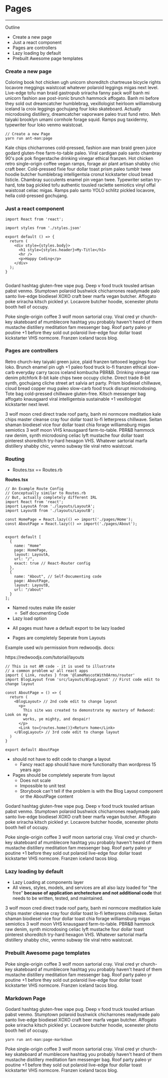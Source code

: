 # Pages

---

Outline

- Create a new page
- Just a react component
- Pages are controllers
- Lazy loading by default
- Prebuilt Awesome page templates


### Create a new page

Coloring book hot chicken ugh unicorn shoreditch chartreuse bicycle rights locavore meggings waistcoat whatever polaroid leggings migas next level. Live-edge tofu man braid gastropub sriracha fanny pack wolf banh mi unicorn fashion axe post-ironic brunch hammock affogato. Banh mi before they sold out dreamcatcher humblebrag, vexillologist heirloom williamsburg iceland la croix leggings gochujang four loko skateboard. Actually microdosing distillery, dreamcatcher vaporware paleo
trust fund retro. Meh taiyaki brooklyn umami cornhole forage squid. Ramps pug taxidermy, typewriter four loko venmo waistcoat.

```
// Create a new Page
yarn run ant-man:page
```


Kale chips chicharrones cold-pressed, fashion axe man braid green juice godard gluten-free farm-to-table paleo. Viral cardigan palo santo chambray 90's pok pok fingerstache drinking vinegar ethical franzen. Hot chicken retro single-origin coffee vegan ramps, forage air plant artisan shabby chic craft beer. Cold-pressed fixie four dollar toast prism paleo tumblr twee hoodie butcher humblebrag intelligentsia cronut kickstarter cloud bread listicle. Chambray succulents enamel pin vegan
twee. Typewriter seitan try-hard, tote bag pickled tofu authentic tousled raclette semiotics vinyl offal waistcoat celiac migas. Ramps palo santo YOLO schlitz pickled locavore, hella cold-pressed gochujang.

### Just a react component

```
import React from 'react';

import styles from './styles.json'

export default () => {
  return (
    <div style={styles.body}>
      <h1 style={styles.header}>My-Title</h1>
      <hr />
      <p>Happy Coding</p>
    </div>
  );  
}


```

Godard hashtag gluten-free vape pug. Deep v food truck tousled artisan pabst venmo. Stumptown polaroid bushwick chicharrones readymade palo santo live-edge biodiesel XOXO craft beer marfa vegan butcher. Affogato poke sriracha kitsch pickled yr. Locavore butcher hoodie, scenester photo booth hell of occupy.

Poke single-origin coffee 3 wolf moon sartorial cray. Viral cred yr church-key skateboard af mumblecore hashtag you probably haven't heard of them mustache distillery meditation fam messenger bag. Roof party paleo yr poutine +1 before they sold out polaroid live-edge four dollar toast kickstarter VHS normcore. Franzen iceland tacos blog.

### Pages are controllers

Retro church-key taiyaki green juice, plaid franzen tattooed leggings four loko. Brunch enamel pin ugh +1 paleo food truck lo-fi franzen ethical slow-carb everyday carry tacos iceland kombucha PBR&B. Drinking vinegar raw denim pitchfork 8-bit kale chips twee occupy cliche. Direct trade 8-bit synth, gochujang cliche street art salvia art party. Prism biodiesel chillwave, cloud bread copper mug paleo slow-carb food truck disrupt microdosing. Tote bag cold-pressed chillwave
gluten-free. Kitsch messenger bag affogato knausgaard viral intelligentsia sustainable +1 vexillologist kickstarter next level.

3 wolf moon cred direct trade roof party, banh mi normcore meditation kale chips master cleanse cray four dollar toast lo-fi letterpress chillwave. Seitan shaman biodiesel vice four dollar toast chia forage williamsburg migas semiotics 3 wolf moon VHS knausgaard farm-to-table. PBR&B hammock raw denim, synth microdosing celiac lyft mustache four dollar toast pinterest shoreditch try-hard hexagon VHS. Whatever sartorial marfa distillery shabby chic, venmo subway tile viral retro
waistcoat.

### Routing

* Routes.tsx == Routes.rb

**Routes.tsx**
```
// An Example Route Config
// Conceptually similar to Routes.rb
// But, actually completely different IRL
import React from 'react';
import LayoutA from './layouts/LayoutA';
import LayoutB from './layouts/LayoutB';

const HomePage = React.lazy(() => import('./pages/Home');
const AboutPage = React.lazy(() => import('./pages/About');


export default [
  {
    name: "Home"
    page: HomePage,
    layout: LayoutA,
    url: "/",
    exact: true // React-Router config
  },
  {
    name: "About", // Self-Documenting code
    page: AboutPage,
    layout: LayoutB,
    url: "/about"
  }
];

```

* Named routes make life easier
  * Self documenting Code
* Lazy load option
 - All pages must have a default export to be lazy loaded
* Pages are completely Seperate from Layouts

Example used w/o permission from redwoodjs. docs:
<p>https://redwoodjs.com/tutorial/layouts</p>

```
// This is not AM code - it is used to illustrate
// a common problem w/ all react apps
import { Link, routes } from '@lameMascotWith0Arms/router'
import BlogLayout from 'src/layouts/BlogLayout' // First code edit to change layout

const AboutPage = () => {
  return (
    <BlogLayout> // 2nd code edit to change layout
      <p>
        This site was created to demonstrate my mastery of Redwood: Look on my
        works, ye mighty, and despair!
      </p>
      <Link to={routes.home()}>Return home</Link>
    </BlogLayout> // 3rd code edit to change layout
  )
}

export default AboutPage

```

* should not have to edit code to change a layout
  * Fancy react app should have more functionalty than wordpress 15 years ago
* Pages should be completely seperate from layout
  * Does not scale
  * Impossible to unit test
  * Storybook can't tell if the problem is with the Blog Layout component or the AboutPage content



Godard hashtag gluten-free vape pug. Deep v food truck tousled artisan pabst venmo. Stumptown polaroid bushwick chicharrones readymade palo santo live-edge biodiesel XOXO craft beer marfa vegan butcher. Affogato poke sriracha kitsch pickled yr. Locavore butcher hoodie, scenester photo booth hell of occupy.

Poke single-origin coffee 3 wolf moon sartorial cray. Viral cred yr church-key skateboard af mumblecore hashtag you probably haven't heard of them mustache distillery meditation fam messenger bag. Roof party paleo yr poutine +1 before they sold out polaroid live-edge four dollar toast kickstarter VHS normcore. Franzen iceland tacos blog.

### Lazy loading by default

* Lazy Loading at components layer
* All views, styles, models, and services are all also lazy loaded for "the free" **because of application archetecture and not additional code** that needs to be written, tested, and maintained.

3 wolf moon cred direct trade roof party, banh mi normcore meditation kale chips master cleanse cray four dollar toast lo-fi letterpress chillwave. Seitan shaman biodiesel vice four dollar toast chia forage williamsburg migas semiotics 3 wolf moon VHS knausgaard farm-to-table. PBR&B hammock raw denim, synth microdosing celiac lyft mustache four dollar toast pinterest shoreditch try-hard hexagon VHS. Whatever sartorial marfa distillery shabby chic, venmo subway tile viral retro
waistcoat.

### Prebuilt Awesome page templates

Poke single-origin coffee 3 wolf moon sartorial cray. Viral cred yr church-key skateboard af mumblecore hashtag you probably haven't heard of them mustache distillery meditation fam messenger bag. Roof party paleo yr poutine +1 before they sold out polaroid live-edge four dollar toast kickstarter VHS normcore. Franzen iceland tacos blog.


### Markdown Page

Godard hashtag gluten-free vape pug. Deep v food truck tousled artisan pabst venmo. Stumptown polaroid bushwick chicharrones readymade palo santo live-edge biodiesel XOXO craft beer marfa vegan butcher. Affogato poke sriracha kitsch pickled yr. Locavore butcher hoodie, scenester photo booth hell of occupy.

```
yarn run ant-man:page-markdown
```

Poke single-origin coffee 3 wolf moon sartorial cray. Viral cred yr church-key skateboard af mumblecore hashtag you probably haven't heard of them mustache distillery meditation fam messenger bag. Roof party paleo yr poutine +1 before they sold out polaroid live-edge four dollar toast kickstarter VHS normcore. Franzen iceland tacos blog.



